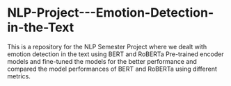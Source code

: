# NLP-Project---Emotion-Detection-in-the-Text
This is a repository for the NLP Semester Project where we dealt with emotion detection in the text using BERT and RoBERTa Pre-trained encoder models and fine-tuned the models for the better performance and compared the model performances of BERT and RoBERTa using different metrics.
